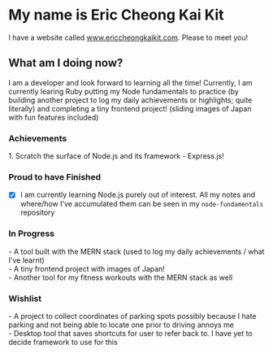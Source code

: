 <h1>My name is Eric Cheong Kai Kit</h1>

I have a website called www.ericcheongkaikit.com. Please to meet you!

<h2>What am I doing now?</h2>

I am a developer and look forward to learning all the time! Currently, I am currently learing Ruby putting my Node fundamentals to practice (by building another project to log my daily achievements or highlights; quite literally) and completing a tiny frontend project! (sliding images of Japan with fun features included)
<br>

<h3>Achievements</h3>
1. Scratch the surface of Node.js and its framework - Express.js!
<br>

<h3>Proud to have Finished</h3>

* [x] I am currently learning Node.js purely out of interest. All my notes and where/how I've accumulated them can be seen in my `node-fundamentals` repository

<h3>In Progress</h3>
- A tool built with the MERN stack (used to log my daily achievements / what I've learnt) <br>
- A tiny frontend project with images of Japan! <br>
- Another tool for my fitness workouts with the MERN stack as well 

<h3>Wishlist</h3>
- A project to collect coordinates of parking spots possibly because I hate parking and not being able to locate one prior to driving annoys me <br>
- Desktop tool that saves shortcuts for user to refer back to. I have yet to decide framework to use for this
